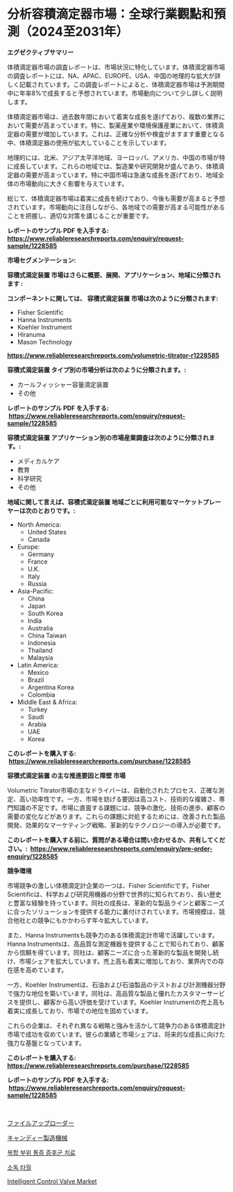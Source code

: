 <p><h1>分析容積滴定器市場：全球行業觀點和預測（2024至2031年）</h1></p><p><strong>エグゼクティブサマリー</strong></p>
<p><p>体積滴定器市場の調査レポートは、市場状況に特化しています。体積滴定器市場の調査レポートには、NA、APAC、EUROPE、USA、中国の地理的な拡大が詳しく記載されています。この調査レポートによると、体積滴定器市場は予測期間中に年率8%で成長すると予想されています。市場動向について少し詳しく説明します。</p><p>体積滴定器市場は、過去数年間において着実な成長を遂げており、複数の業界において需要が高まっています。特に、製薬産業や環境保護産業において、体積滴定器の需要が増加しています。これは、正確な分析や検査がますます重要となる中、体積滴定器の使用が拡大していることを示しています。</p><p>地理的には、北米、アジア太平洋地域、ヨーロッパ、アメリカ、中国の市場が特に成長しています。これらの地域では、製造業や研究開発が盛んであり、体積滴定器の需要が高まっています。特に中国市場は急速な成長を遂げており、地域全体の市場動向に大きく影響を与えています。</p><p>総じて、体積滴定器市場は着実に成長を続けており、今後も需要が高まると予想されています。市場動向に注目しながら、各地域での需要が高まる可能性があることを把握し、適切な対策を講じることが重要です。</p></p>
<p><strong>レポートのサンプル PDF を入手する: <a href="https://www.reliableresearchreports.com/enquiry/request-sample/1228585">https://www.reliableresearchreports.com/enquiry/request-sample/1228585</a></strong></p>
<p><strong>市場セグメンテーション:</strong></p>
<p><strong> 容積式滴定装置 市場はさらに概要、展開、アプリケーション、地域に分類されます :</strong></p>
<p><strong>コンポーネントに関しては、 容積式滴定装置 市場は次のように分類されます: &nbsp;</strong></p>
<p><ul><li>Fisher Scientific</li><li>Hanna Instruments</li><li>Koehler Instrument</li><li>Hiranuma</li><li>Mason Technology</li></ul></p>
<p><strong><a href="https://www.reliableresearchreports.com/volumetric-titrator-r1228585">https://www.reliableresearchreports.com/volumetric-titrator-r1228585</a></strong></p>
<p><strong> 容積式滴定装置 タイプ別の市場分析は次のように分類されます。:</strong></p>
<p><ul><li>カールフィッシャー容量滴定装置</li><li>その他</li></ul></p>
<p><strong>レポートのサンプル PDF を入手する: &nbsp;<a href="https://www.reliableresearchreports.com/enquiry/request-sample/1228585">https://www.reliableresearchreports.com/enquiry/request-sample/1228585</a></strong></p>
<p><strong> 容積式滴定装置 アプリケーション別の市場産業調査は次のように分類されます。:</strong></p>
<p><ul><li>メディカルケア</li><li>教育</li><li>科学研究</li><li>その他</li></ul></p>
<p><strong>地域に関して言えば、容積式滴定装置 地域ごとに利用可能なマーケットプレーヤーは次のとおりです。:</strong></p>
<p><ul>
    <li>
        North America:
        <ul>
            <li>United States</li>
            <li>Canada</li>
        </ul>
    </li>
    <li>
        Europe:
        <ul>
            <li>Germany</li>
            <li>France</li>
            <li>U.K.</li>
            <li>Italy</li>
            <li>Russia</li>
        </ul>
    </li>
    <li>
        Asia-Pacific:
        <ul>
            <li>China</li>
            <li>Japan</li>
            <li>South Korea</li>
            <li>India</li>
            <li>Australia</li>
            <li>China Taiwan</li>
            <li>Indonesia</li>
            <li>Thailand</li>
            <li>Malaysia</li>
        </ul>
    </li>
    <li>
        Latin America:
        <ul>
            <li>Mexico</li>
            <li>Brazil</li>
            <li>Argentina Korea</li>
            <li>Colombia</li>
        </ul>
    </li>
    <li>
        Middle East & Africa:
        <ul>
            <li>Turkey</li>
            <li>Saudi</li>
            <li>Arabia</li>
            <li>UAE</li>
            <li>Korea</li>
        </ul>
    </li>
    </ul></p>
<p><strong>このレポートを購入する: &nbsp;<a href="https://www.reliableresearchreports.com/purchase/1228585">https://www.reliableresearchreports.com/purchase/1228585</a></strong></p>
<p><strong>容積式滴定装置 の主な推進要因と障壁 市場</strong></p>
<p><p>Volumetric Titrator市場の主なドライバーは、自動化されたプロセス、正確な測定、高い効率性です。一方、市場を妨げる要因は高コスト、技術的な複雑さ、専門知識の不足です。市場に直面する課題には、競争の激化、技術の進歩、顧客の需要の変化などがあります。これらの課題に対処するためには、改善された製品開発、効果的なマーケティング戦略、革新的なテクノロジーの導入が必要です。</p></p>
<p><strong>このレポートを購入する前に、質問がある場合は問い合わせるか、共有してください。:&nbsp; <a href="https://www.reliableresearchreports.com/enquiry/pre-order-enquiry/1228585">https://www.reliableresearchreports.com/enquiry/pre-order-enquiry/1228585</a></strong></p>
<p><strong>競争環境</strong></p>
<p><p>市場競争の激しい体積滴定計企業の一つは、Fisher Scientificです。Fisher Scientificは、科学および研究用機器の分野で世界的に知られており、長い歴史と豊富な経験を持っています。同社の成長は、革新的な製品ラインと顧客ニーズに合ったソリューションを提供する能力に裏付けされています。市場規模は、競合他社との競争にもかかわらず年々拡大しています。</p><p>また、Hanna Instrumentsも競争力のある体積滴定計市場で活躍しています。Hanna Instrumentsは、高品質な測定機器を提供することで知られており、顧客から信頼を得ています。同社は、顧客ニーズに合った革新的な製品を開発し続け、市場シェアを拡大しています。売上高も着実に増加しており、業界内での存在感を高めています。</p><p>一方、Koehler Instrumentは、石油および石油製品のテストおよび計測機器分野で強力な地位を築いています。同社は、高品質な製品と優れたカスタマーサービスを提供し、顧客から高い評価を受けています。Koehler Instrumentの売上高も着実に成長しており、市場での地位を固めています。</p><p>これらの企業は、それぞれ異なる戦略と強みを活かして競争力のある体積滴定計市場で成功を収めています。彼らの業績と市場シェアは、将来的な成長に向けた強力な基盤となっています。</p></p>
<p><strong>このレポートを購入する: &nbsp; <a href="https://www.reliableresearchreports.com/purchase/1228585">https://www.reliableresearchreports.com/purchase/1228585</a></strong></p>
<p><strong>レポートのサンプル PDF を入手する: &nbsp;<a href="https://www.reliableresearchreports.com/enquiry/request-sample/1228585">https://www.reliableresearchreports.com/enquiry/request-sample/1228585</a></strong><strong></strong></p>
<p>&nbsp;</p>
<p><p><a href="https://medium.com/@kamdeall7845/%E3%83%95%E3%82%A1%E3%82%A4%E3%83%AB%E3%82%A2%E3%83%83%E3%83%97%E3%83%AD%E3%83%BC%E3%83%80%E3%83%BC%E3%81%AE%E5%B8%82%E5%A0%B4%E5%8B%95%E5%90%91%E3%81%8A%E3%82%88%E3%81%B3%E5%B8%82%E5%A0%B4%E5%88%86%E6%9E%90%E3%81%AF-2024%E5%B9%B4%E3%81%8B%E3%82%892031%E5%B9%B4%E3%81%BE%E3%81%A7%E3%81%AE%E4%BA%88%E6%B8%AC%E3%81%A7%E3%81%99-f540fa7b6d1b">ファイルアップローダー</a></p><p><a href="https://medium.com/@hazelnutt83/%E3%82%AD%E3%83%A3%E3%83%B3%E3%83%87%E3%82%A3%E8%A3%BD%E9%80%A0%E6%A9%9F%E5%B8%82%E5%A0%B4-%E7%A8%AE%E9%A1%9E-%E7%94%A8%E9%80%94-%E5%9C%B0%E7%90%86%E3%81%AB%E3%82%88%E3%82%8B%E5%8C%85%E6%8B%AC%E7%9A%84%E3%81%AA%E8%A9%95%E4%BE%A1-85c6673b154d">キャンディー製造機械</a></p><p><a href="https://medium.com/@flower89678/%EB%B3%B5%ED%95%A9-%EC%A7%80%EC%97%AD-%ED%86%B5%EC%A6%9D-%EC%A6%9D%ED%9B%84%EA%B5%B0-%EC%B9%98%EB%A3%8C%EC%8B%9C%EC%9E%A5-%EA%B7%9C%EB%AA%A8-cagr-%EB%8F%99%ED%96%A5-2024-2030-4f2ee9041be9">복합 부위 통증 증후군 치료</a></p><p><a href="https://medium.com/@snake68678/%EC%86%8C%EB%8F%85-%ED%83%80%EC%9B%94-%EC%8B%9C%EC%9E%A5-%EA%B7%9C%EB%AA%A8-cagr-%ED%8A%B8%EB%A0%8C%EB%93%9C-2024-2030-d7abe2ea6256">소독 타월</a></p><p><a href="https://github.com/biheemgalvinlouises6hokrh3h/Market-Research-Report-List-2/blob/main/intelligent-control-valve-market.md">Intelligent Control Valve Market</a></p></p>
